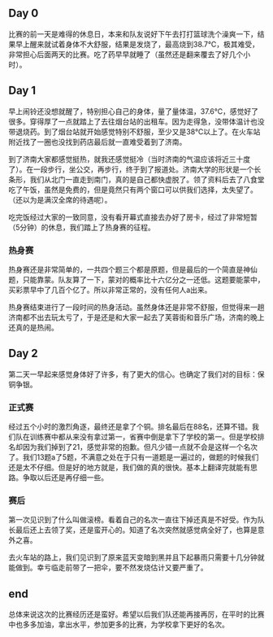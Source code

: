 ## Day 0

比赛的前一天是难得的休息日，本来和队友说好下午去打打篮球洗个澡爽一下，结果早上醒来就试着身体不大舒服，结果是发烧了，最高烧到38.7℃，极其难受，非常担心后面两天的比赛。吃了药早早就睡了（虽然还是翻来覆去了好几个小时）。

## Day 1

早上闹铃还没想就醒了，特别担心自己的身体，量了量体温，37.6℃，感觉好了很多。穿得厚了一点就踏上了去往烟台站的出租车。因为走得急，没带体温计也没带退烧药。到了烟台站就开始感觉特别不舒服，至少又是38℃以上了。在火车站附近找了一圈也没找到药店最后就一直难受着到了济南。

到了济南大家都感觉挺热，就我还感觉挺冷（当时济南的气温应该将近三十度了）。在一段步行，坐公交，再步行，终于到了报道处。济南大学的形状是一个长条形，我们从北门一直走到南门，真的是自己都快虚脱了。领了资料后去了八食堂吃了午饭，虽然是免费的，但是竟然只有两个窗口可以供我们选择，太失望了。（还以为是满汉全席的待遇呢）。

吃完饭经过大家的一致同意，没有看开幕式直接去办好了房卡，经过了非常短暂（5分钟）的休息，我们踏上了热身赛的征程。

### 热身赛

热身赛还是非常简单的，一共四个题三个都是原题，但是最后的一个简直是神仙题，只能靠蒙。队友算了一下，蒙对的概率比十六亿分之一还低。这题要能蒙中，买彩票早中了几百个亿了。所以非常正常的，没有任何人a出来。

热身赛结束进行了一段时间的热身活动。虽然身体还是非常不舒服，但觉得来一趟济南都不出去玩太亏了，于是还是和大家一起去了芙蓉街和音乐广场，济南的晚上还真的是热闹。

## Day 2

第二天一早起来感觉身体好了许多，有了更大的信心。也确定了我们对的目标：保铜争银。

### 正式赛

经过五个小时的激烈角逐，最终还是拿了个铜。排名最后在88名，还算不错。我们队在训练赛中都从来没有拿过第一，省赛中倒是拿下了学校的第一。但是学校排名却因为我们掉到了21，感觉非常的抱歉。但凡少错一点就不会是这样一个名次了。我们13题a了5题，不满意之处在于只有一道题是一遍过的，做题的时候我们还是太不仔细。但是好的地方就是，我们做的真的很快。基本上翻译完就能有思路。争取以后还是再仔细一些。

### 赛后

第一次见识到了什么叫做滚榜。看着自己的名次一直往下掉还真是不好受。作为队长最后还上去领了奖，还是蛮开心的。知道了名次突然就感觉病全好了，也算是意外之喜。

去火车站的路上，我们见识到了原来蓝天变暗到黑并且下起暴雨只需要十几分钟就能做到。幸亏临走前带了一把伞，要不然发烧估计又要严重了。

## end

总体来说这次的比赛经历还是蛮好。希望以后我们队还能再接再厉，在平时的比赛中也多多加油，拿出水平，参加更多的比赛，为学校拿下更好的名次。
